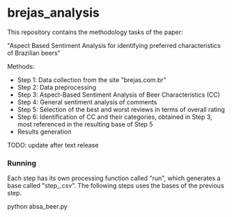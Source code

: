 # brejas_analysis

This repository contains the methodology tasks of the paper:

"Aspect Based Sentiment Analysis for identifying preferred characteristics of Brazilian beers"

Methods:

- Step 1: Data collection from the site "brejas.com.br"
- Step 2: Data preprocessing
- Step 3: Aspect-Based Sentiment Analysis of Beer Characteristics (CC)
- Step 4: General sentiment analysis of comments
- Step 5: Selection of the best and worst reviews in terms of overall rating
- Step 6: Identification of CC and their categories, obtained in Step 3, most referenced in the resulting base of Step 5
- Results generation

TODO: update after text release

### Running

Each step has its own processing function called "run", which generates a base called "step_<number>.csv". The following steps uses the bases of the previous step.

python absa_beer.py 

